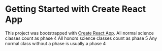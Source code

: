 # Getting Started with Create React App

This project was bootstrapped with [Create React App](https://github.com/facebook/create-react-app).
All normal science classes count as phase 4
All honors science classes count as phase 5
Any normal class without a phase is usually a phase 4
